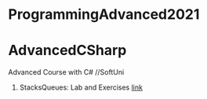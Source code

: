 # ProgrammingAdvanced2021

# AdvancedCSharp
Advanced Course with C# //SoftUni

1. StacksQueues: Lab and Exercises [link](https://github.com/kaloyanTry/OOP2021/tree/main/Inheritance)
